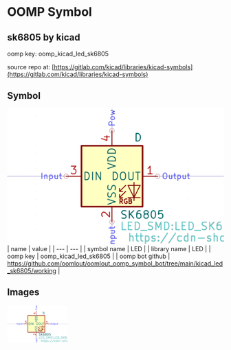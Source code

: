 # OOMP Symbol  
## sk6805  by kicad  
  
oomp key: oomp_kicad_led_sk6805  
  
source repo at: [https://gitlab.com/kicad/libraries/kicad-symbols](https://gitlab.com/kicad/libraries/kicad-symbols)  
## Symbol  
  
[![working.png](working_600.png)](working.png)  
| name | value | 
| --- | --- | 
| symbol name | LED | 
| library name | LED | 
| oomp key | oomp_kicad_led_sk6805 | 
| oomp bot github | https://github.com/oomlout/oomlout_oomp_symbol_bot/tree/main/kicad_led_sk6805/working | 
## Images  
  
[![working.png](working_140.png)](working.png)  
